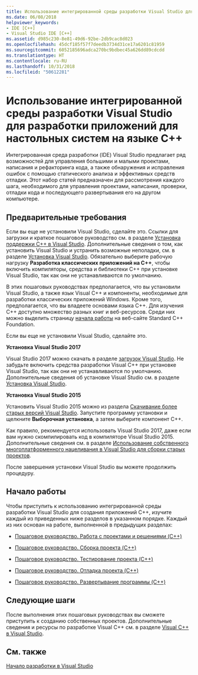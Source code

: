 ```yaml
---
title: Использование интегрированной среды разработки Visual Studio для разработки приложений для настольных систем на языке C++
ms.date: 06/08/2018
helpviewer_keywords:
- IDE [C++]
- Visual Studio IDE [C++]
ms.assetid: d985c230-8e81-49d6-92be-2db9cac8d023
ms.openlocfilehash: 45dcf185f57f7deedb3734d31ce17a6201c81959
ms.sourcegitcommit: 6052185696adca270bc9bdbec45a626dd89cdcdd
ms.translationtype: HT
ms.contentlocale: ru-RU
ms.lasthandoff: 10/31/2018
ms.locfileid: "50612281"
---
```

# <a name="using-the-visual-studio-ide-for-c-desktop-development"></a>Использование интегрированной среды разработки Visual Studio для разработки приложений для настольных систем на языке C++

Интегрированная среда разработки (IDE) Visual Studio предлагает ряд возможностей для управления большими и малыми проектами, написания и рефакторинга кода, а также обнаружения и исправления ошибок с помощью статического анализа и эффективных средств отладки. Этот набор статей предназначен для рассмотрения каждого шага, необходимого для управления проектами, написания, проверки, отладки кода и последующего развертывания его на другом компьютере.

## <a name="prerequisites"></a>Предварительные требования

Если вы еще не установили Visual Studio, сделайте это. Ссылки для загрузки и краткое пошаговое руководство см. в разделе [Установка поддержки С++ в Visual Studio](../build/vscpp-step-0-installation.md). Дополнительные сведения о том, как установить Visual Studio и устранить возможные неполадки, см. в разделе [Установка Visual Studio](/visualstudio/install/install-visual-studio). Обязательно выберите рабочую нагрузку **Разработка классических приложений на C++**, чтобы включить компиляторы, средства и библиотеки C++ при установке Visual Studio, так как они не устанавливаются по умолчанию.

В этих пошаговых руководствах предполагается, что вы установили Visual Studio, а также язык Visual C++ и компоненты, необходимые для разработки классических приложений Windows. Кроме того, предполагается, что вы владеете основами языка C++. Для изучения C++ доступно множество разных книг и веб-ресурсов. Среди них можно выделить страницу [начала работы](https://isocpp.org/get-started) на веб-сайте Standard C++ Foundation.

Если вы еще не установили Visual Studio, сделайте это.

**Установка Visual Studio 2017**

Visual Studio 2017 можно скачать в разделе [загрузок Visual Studio](http://www.visualstudio.com/downloads/download-visual-studio-vs.aspx). Не забудьте включить средства разработки Visual C++ при установке Visual Studio, так как они не устанавливаются по умолчанию. Дополнительные сведения об установке Visual Studio см. в разделе [Установка Visual Studio](/visualstudio/install/install-visual-studio).

**Установка Visual Studio 2015**

Установить Visual Studio 2015 можно из раздела [Скачивание более старых версий Visual Studio](https://www.visualstudio.com/vs/older-downloads/). Запустите программу установки и щелкните **Выборочная установка**, а затем выберите компонент C++.

Как правило, рекомендуется использовать Visual Studio 2017, даже если вам нужно скомпилировать код в компиляторе Visual Studio 2015. Дополнительные сведения см. в разделе [Использование собственного многоплатформенного нацеливания в Visual Studio для сборки старых проектов](../porting/use-native-multi-targeting.md).

После завершения установки Visual Studio вы можете продолжить процедуру.

## <a name="get-started"></a>Начало работы

Чтобы приступить к использованию интегрированной среды разработки Visual Studio для создания приложений C++, изучите каждый из приведенных ниже разделов в указанном порядке. Каждый из них основан на работе, выполненной в предыдущих разделах:

- [Пошаговое руководство. Работа с проектами и решениями (C++)](../ide/walkthrough-working-with-projects-and-solutions-cpp.md)

- [Пошаговое руководство. Сборка проекта (C++)](../ide/walkthrough-building-a-project-cpp.md)

- [Пошаговое руководство. Тестирование проекта (C++)](../ide/walkthrough-testing-a-project-cpp.md)

- [Пошаговое руководство. Отладка проекта (C++)](../ide/walkthrough-debugging-a-project-cpp.md)

- [Пошаговое руководство. Развертывание программы (C++)](../ide/walkthrough-deploying-your-program-cpp.md)

## <a name="next-steps"></a>Следующие шаги

После выполнения этих пошаговых руководствах вы сможете приступить к созданию собственных проектов. Дополнительные сведения и ресурсы по разработке Visual C++ см. в разделе [Visual C++ в Visual Studio](../visual-cpp-in-visual-studio.md).

## <a name="see-also"></a>См. также

[Начало разработки в Visual Studio](/visualstudio/ide/get-started-developing-with-visual-studio)